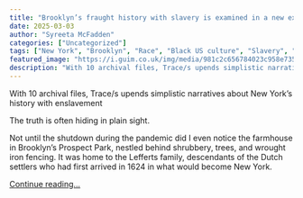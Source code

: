 ```yaml
---
title: "Brooklyn’s fraught history with slavery is examined in a new exhibit"
date: 2025-03-03
author: "Syreeta McFadden"
categories: ["Uncategorized"]
tags: ["New York", "Brooklyn", "Race", "Black US culture", "Slavery", "US news"]
featured_image: "https://i.guim.co.uk/img/media/981c2c656784023c958e735601b90e0756e2193c/0_535_8192_4916/master/8192.jpg?width=140&quality=85&auto=format&fit=max&s=7c17d0040f0a39cd57f30f77bfab219a"
description: "With 10 archival files, Trace/s upends simplistic narratives about New York’s history with enslavementThe truth is often hiding in plain sight.Not until the shu..."
---
```


With 10 archival files, Trace/s upends simplistic narratives about New York’s history with enslavement

The truth is often hiding in plain sight.

Not until the shutdown during the pandemic did I even notice the farmhouse in Brooklyn’s Prospect Park, nestled behind shrubbery, trees, and wrought iron fencing. It was home to the Lefferts family, descendants of the Dutch settlers who had first arrived in 1624 in what would become New York.

[Continue reading...](https://www.theguardian.com/us-news/2025/mar/03/brooklyn-slavery-history-traces-exhibit)
